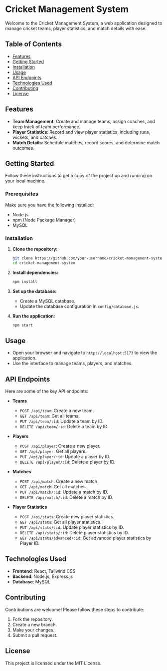# Cricket Management System

Welcome to the Cricket Management System, a web application designed to manage cricket teams, player statistics, and match details with ease.

## Table of Contents

- [Features](#features)
- [Getting Started](#getting-started)
- [Installation](#installation)
- [Usage](#usage)
- [API Endpoints](#api-endpoints)
- [Technologies Used](#technologies-used)
- [Contributing](#contributing)
- [License](#license)

## Features

- **Team Management**: Create and manage teams, assign coaches, and keep track of team performance.
- **Player Statistics**: Record and view player statistics, including runs, wickets, and catches.
- **Match Details**: Schedule matches, record scores, and determine match outcomes.

## Getting Started

Follow these instructions to get a copy of the project up and running on your local machine.

### Prerequisites

Make sure you have the following installed:

- Node.js
- npm (Node Package Manager)
- MySQL

### Installation

1. **Clone the repository:**

    ```bash
    git clone https://github.com/your-username/cricket-management-system.git
    cd cricket-management-system
    ```

2. **Install dependencies:**

    ```bash
    npm install
    ```

3. **Set up the database:**

    - Create a MySQL database.
    - Update the database configuration in `config/database.js`.

4. **Run the application:**

    ```bash
    npm start
    ```

## Usage

- Open your browser and navigate to `http://localhost:5173` to view the application.
- Use the interface to manage teams, players, and matches.

## API Endpoints

Here are some of the key API endpoints:

- **Teams**
  - `POST /api/team`: Create a new team.
  - `GET /api/team`: Get all teams.
  - `PUT /api/team/:id`: Update a team by ID.
  - `DELETE /api/team/:id`: Delete a team by ID.

- **Players**
  - `POST /api/player`: Create a new player.
  - `GET /api/player`: Get all players.
  - `PUT /api/player/:id`: Update a player by ID.
  - `DELETE /api/player/:id`: Delete a player by ID.

- **Matches**
  - `POST /api/match`: Create a new match.
  - `GET /api/match`: Get all matches.
  - `PUT /api/match/:id`: Update a match by ID.
  - `DELETE /api/match/:id`: Delete a match by ID.

- **Player Statistics**
  - `POST /api/stats`: Create new player statistics.
  - `GET /api/stats`: Get all player statistics.
  - `PUT /api/stats/:id`: Update player statistics by ID.
  - `DELETE /api/stats/:id`: Delete player statistics by ID.
  - `GET /api/stats/advanced/:id`: Get advanced player statistics by Player ID.
## Technologies Used

- **Frontend**: React, Tailwind CSS
- **Backend**: Node.js, Express.js
- **Database**: MySQL

## Contributing

Contributions are welcome! Please follow these steps to contribute:

1. Fork the repository.
2. Create a new branch.
3. Make your changes.
4. Submit a pull request.

## License

This project is licensed under the MIT License.
